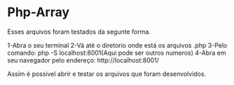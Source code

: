 # Php-Array

Esses arquivos foram testados da segunte forma.

1-Abra o seu terminal
2-Vá até o diretorio onde está os arquivos .php
3-Pelo comando: php -S localhost:8001(Aqui pode ser outros numeros)
4-Abra em seu navegador pelo endereço: http://localhost:8001/

Assim é possivel abrir e testar os arquivos que foram desenvolvidos.
